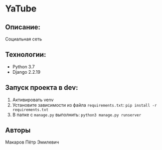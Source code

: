 # YaTube

## Описание:
Социальная сеть

## Технологии:

 - Python 3.7 
 - Django 2.2.19

## Запуск проекта в dev:

 1. Активировать venv
 2. Установите зависимости из файла `requirements.txt`:
`pip install -r requirements.txt`
 3. В папке с `manage.py` выполнить: 
`python3 manage.py runserver`

## Авторы
Макаров Пётр Эмилевич

